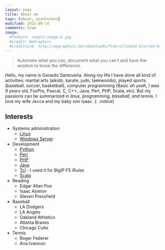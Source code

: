 ```yaml
---
layout: page
title: About me
tags: [about, gsantovena]
modified: 2015-09-14
comments: true
image:
  #feature: sample-image-2.jpg
  #credit: WeGraphics
  #creditlink: http://wegraphics.net/downloads/free-ultimate-blurred-background-pack/
---
```


> Automate what you can, document what you can&rsquo;t and have the wisdom to know the difference.

Hello, my name is Gerardo Santoveña. Along my life I have done all kind of activities: martial arts (aikido, karate, judo, taekwondo), played sports (baseball, soccer, basketball), computer programming (Basic _oh yeah, I was 9 years old_, FoxPro, Pascal, C, C++, Java, Perl, PHP, Scala, etc). But my passions can be summarized in *linux, programming, baseball, and tennis*. I love my wife Jecca and my baby son Isaac.
{: .notice}

## Interests

* Systems administration
    * [Linux](http://www.linuxfoundation.org/)
    * [Windows Server](http://blogs.technet.com/b/windowsserver/)
* Development
    * [Python](https://www.python.org/)
    * [Perl](https://www.perl.org/)
    * [PHP](http://php.net/)
    * [Java](http://www.java.com/en/)
    * [Tcl](https://www.tcl.tk/) - I used it for BigIP F5 iRules
    * [Scala](http://scala-lang.org/)
* Reading
    * Edgar Allan Poe
    * Isaac Asimov
    * Steven Pressfield
* Baseball
    * LA Dodgers
    * LA Angels
    * Oakland Athletics
    * Atlanta Braves
    * Chicago Cubs
* Tennis
    * Roger Federer
    * Ana Ivanovic


